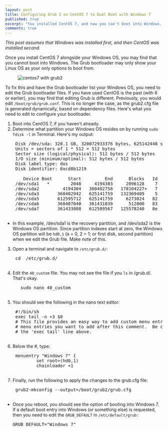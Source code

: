 ```yaml
---
layout: post
title: Configuring Grub 2 on CentOS 7 to Dual Boot with Windows 7
published: true
excerpt: "You installed CentOS 7, and now you can't boot into Windows. If you want to dual boot CentOS 7 with Windows 7, you need to configure the Grub files. That is, unless you're happy to be stuck in Linux Land!"
comments: true
---
```


_This post assumes that Windows was installed first, and then CentOS was installed second._
 
Once you install CentOS 7 alongside your Windows OS, you may find that you cannot boot into Windows. The Grub bootloader may only show your Linux OS as your only options to boot from.
    <figure>
        <img src="{{ site.url }}/images/centos7_grub2.png" alt="centos7 with grub2">
    </figure>

To fix this and have the Grub bootloader list your Windows OS, you need to edit the Grub bootloader files. If you have used CentOS is the past (with 6 or earlier), you may find that editing Grub is different. Previously, you would edit `/boot/grub/grub.conf`. This is no longer the case, as the grub2.cfg file is generated dynamically, based on dependency files. Here's what you need to edit to configure your bootloader.

1. Boot into CentOS 7, if you haven't already.    
2. Determine what partition your Windows OS resides on by running `sudo fdisk -l` in Terminal. Here's my output:
    <pre>
    Disk /dev/sda: 320.1 GB, 320072933376 bytes, 625142448 sectors
    Units = sectors of 1 * 512 = 512 bytes
    Sector size (logical/physical): 512 bytes / 512 bytes
    I/O size (minimum/optimal): 512 bytes / 512 bytes
    Disk label type: dos
    Disk identifier: 0xcd8b1219

       Device Boot      Start         End      Blocks   Id  System
    /dev/sda1   *        2048     4194303     2096128    7  HPFS/NTFS/exFAT
    /dev/sda2         4194304   360402758   178104227+   7  HPFS/NTFS/exFAT
    /dev/sda3       360402942   625141759   132369409    5  Extended
    /dev/sda5       612595712   625141759     6273024   82  Linux swap / Solaris
    /dev/sda6       360407040   361431039      512000   83  Linux
    /dev/sda7       361433088   612589567   125578240   8e  Linux LVM
    </pre>
  + In this example, /dev/sda1 is the recovery partition, and /dev/sda2 is the Windows OS partition. Since partition indexes start at zero, the Windows OS partition will be `hd0,1` (a = 0, 2 = 1; or first disk, second partition) when we edit the Grub file. Make note of this.

3. Open a terminal and navigate to `/etc/grub.d/`:
    <pre>
    cd  /etc/grub.d/
    </pre>
4. Edit the `40_custom` file. You may not see the file if you `ls` in /grub.d/. That's okay.
    <pre>
      sudo nano 40_custom
    </pre>
5. You should see the following in the nano text editor:
    <pre>
    #!/bin/sh
    exec tail -n +3 $0
    # This file provides an easy way to add custom menu entries.  Simply type the
    # menu entries you want to add after this comment.  Be careful not to change
    # the 'exec tail' line above.
    </pre>
6. Below the #, type: 
    <pre>
    menuentry "Windows 7" {
            set root=(hd0,1)
            chainloader +1
    </pre>
7. Finally, run the following to apply the changes to the grub.cfg file: 
    <pre>
    grub2-mkconfig --output=/boot/grub2/grub.cfg
    </pre>
  + Once you reboot, you should see the option of booting into Windows 7. If a default boot entry into Windows (or something else) is requested, then you need to edit the `GRUB_DEFAULT` in `/etc/default/grub:`
    <pre>
    GRUB_DEFAULT="Windows 7"
    </pre>

    
 


